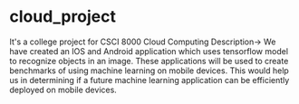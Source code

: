 # cloud_project
It's a college project for CSCI 8000 Cloud Computing
Description->
We have created an IOS and Android application which uses tensorflow model to recognize objects in an image. These applications will be used to create benchmarks of using machine learning on mobile devices. This would help us in determining if a future machine learning application can be efficiently deployed on mobile devices.

